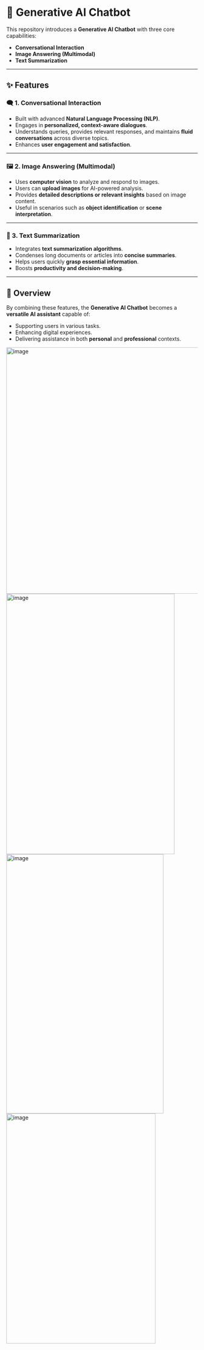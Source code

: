 # 🤖 Generative AI Chatbot

This repository introduces a **Generative AI Chatbot** with three core capabilities:  
- **Conversational Interaction**  
- **Image Answering (Multimodal)**  
- **Text Summarization**

---

## ✨ Features

### 🗨️ 1. Conversational Interaction
- Built with advanced **Natural Language Processing (NLP)**.  
- Engages in **personalized, context-aware dialogues**.  
- Understands queries, provides relevant responses, and maintains **fluid conversations** across diverse topics.  
- Enhances **user engagement and satisfaction**.  

---

### 🖼️ 2. Image Answering (Multimodal)
- Uses **computer vision** to analyze and respond to images.  
- Users can **upload images** for AI-powered analysis.  
- Provides **detailed descriptions or relevant insights** based on image content.  
- Useful in scenarios such as **object identification** or **scene interpretation**.  

---

### 📄 3. Text Summarization
- Integrates **text summarization algorithms**.  
- Condenses long documents or articles into **concise summaries**.  
- Helps users quickly **grasp essential information**.  
- Boosts **productivity and decision-making**.  

---

## 🚀 Overview
By combining these features, the **Generative AI Chatbot** becomes a **versatile AI assistant** capable of:  
- Supporting users in various tasks.  
- Enhancing digital experiences.  
- Delivering assistance in both **personal** and **professional** contexts.  


<img width="940" height="648" alt="image" src="https://github.com/user-attachments/assets/778f497a-50d9-43aa-8723-a2a795c5dd1d" />
<img width="443" height="685" alt="image" src="https://github.com/user-attachments/assets/6c94c2a3-d7fc-4035-aeed-832963a7d427" />
<img width="414" height="682" alt="image" src="https://github.com/user-attachments/assets/cd6fd29c-7ba7-46f1-adbf-1fcbf59ed3bd" />
<img width="393" height="605" alt="image" src="https://github.com/user-attachments/assets/628b2b5e-f71e-4dcb-b0cb-1932abe41f26" />
